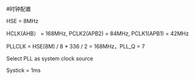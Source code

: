 ﻿#时钟配置

HSE = 8MHz

HCLK(AHB） = 168MHz, PCLK2(APB2) = 84MHz, PCLK1(APB1) = 42MHz 	

PLLCLK = HSE(8M) / 8 * 336 / 2 = 168MHz，PLL_Q = 7

Select PLL as system clock source

Systick = 1ms